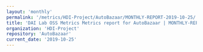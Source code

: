 ```yaml
---
layout: 'monthly'
permalink: '/metrics/HDI-Project/AutoBazaar/MONTHLY-REPORT-2019-10-25/'
title: 'DAI Lab OSS Metrics Metrics report for AutoBazaar | MONTHLY-REPORT-2019-10-25'
organization: 'HDI-Project'
repository: 'AutoBazaar'
current_date: '2019-10-25'
---
```

